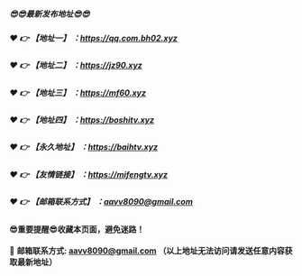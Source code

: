 ##### :sunglasses::sunglasses:最新发布地址:sunglasses::sunglasses:

##### :heart: :point_right: 【地址一】 ：https://qq.com.bh02.xyz

##### :heart: :point_right: 【地址二】 ：https://jz90.xyz

##### :heart: :point_right: 【地址三】 ：https://mf60.xyz

##### :heart: :point_right: 【地址四】 ：https://boshitv.xyz

##### :heart: :point_right: 【永久地址】 ：https://baihtv.xyz

##### :heart: :point_right: 【友情链接】 ：https://mifengtv.xyz

##### :heart: :point_right: 【邮箱联系方式】 ：aavv8090@gmail.com

#### :sunglasses:重要提醒:sunglasses:收藏本页面，避免迷路！


:e-mail: __邮箱联系方式: aavv8090@gmail.com （以上地址无法访问请发送任意内容获取最新地址）__

